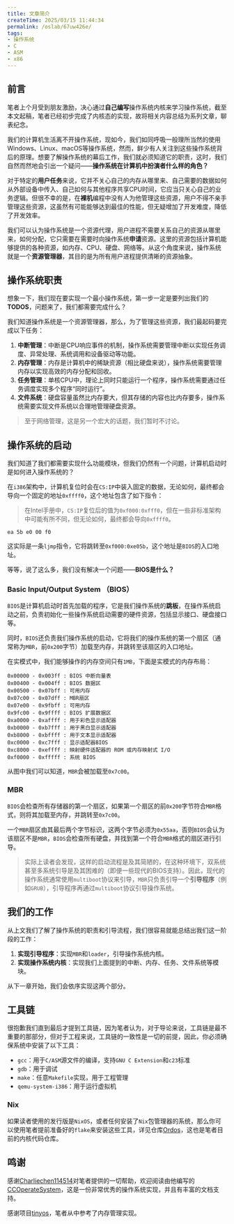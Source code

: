 ```yaml
---
title: 文章简介
createTime: 2025/03/15 11:44:34
permalink: /oslab/67uw426e/
tags:
- 操作系统
- C
- ASM
- x86
---
```


## 前言

笔者上个月受到朋友激励，决心通过**自己编写**操作系统内核来学习操作系统，截至本文起稿，笔者已经初步完成了内核态的实现，故将相关内容总结为系列文章，聊表纪念。

我们的计算机生活离不开操作系统，现如今，我们如同呼吸一般理所当然的使用Windows、Linux、macOS等操作系统，然而，鲜少有人关注到这些操作系统背后的原理。想要了解操作系统的幕后工作，我们就必须知道它的职责，这时，我们自然而然地会引出一个疑问——**操作系统在计算机中扮演者什么样的角色？**

对于特定的**用户任务**来说，它并不关心自己的内存从哪里来、自己需要的数据如何从外部设备中传入、自己如何与其他程序共享CPU时间，它应当只关心自己的业务逻辑。但很不幸的是，在**裸机**编程中没有人为他管理这些资源，用户不得不亲手管理这些资源，这虽然有可能能够达到最佳的性能，但无疑增加了开发难度，降低了开发效率。

我们可以认为操作系统是一个资源代理，用户进程不需要关系自己的资源从哪里来，如何分配，它只需要在需要时向操作系统**申请**资源。这里的资源包括计算机能够提供的各种资源，如内存、CPU、硬盘、网络等。从这个角度来说，操作系统就是一个**资源管理器**，其目的是为所有用户进程提供清晰的资源抽象。

## 操作系统职责

想象一下，我们现在要实现一个最小操作系统，第一步一定是要列出我们的**TODOS**，问题来了，我们都需要完成什么？

我们知道操作系统是一个资源管理器，那么，为了管理这些资源，我们最起码要完成以下任务：

1. **中断管理**：中断是CPU响应事件的机制，操作系统需要管理中断以实现任务调度、异常处理、系统调用和设备驱动等功能。
2. **内存管理**：内存是计算机中的稀缺资源（相比硬盘来说），操作系统需要管理内存以实现高效的内存分配和回收。
3. **任务管理**：单核CPU中，理论上同时只能运行一个程序，操作系统需要通过任务调度实现多个程序“同时运行”。
4. **文件系统**：硬盘容量虽然比内存要大，但其存储的内容也比内存要多，操作系统需要实现文件系统以合理地管理硬盘资源。

> 至于网络管理，这是另一个宏大的话题，我们暂时不讨论。

## 操作系统的启动

我们知道了我们都需要实现什么功能模块，但我们仍然有一个问题，计算机启动时是如何进入操作系统的？

在`i386`架构中，计算机复位时会在`CS:IP`中装入固定的数据，无论如何，最终都会导向一个固定的地址`0xffff0`，这个地址包含了如下指令：

> 在Intel手册中，`CS:IP`复位后的值为`0xf000:0xfff0`，但在一些非标准架构中可能有所不同，但无论如何，最终都会导向`0xffff0`。

```plaintext
ea 5b e0 00 f0
```

这实际是一条`ljmp`指令，它将跳转至`0xf000:0xe05b`，这个地址是`BIOS`的入口地址。

等等，说了这么多，我们没有解决一个问题——**BIOS是什么？**

### Basic Input/Output System （BIOS）

`BIOS`是计算机启动时首先加载的程序，它是我们操作系统的**跳板**，在操作系统启动之前，负责初始化一些操作系统启动需要的硬件资源，包括显示接口、硬盘接口等。

同时，`BIOS`还负责我们操作系统的启动，它将我们的操作系统的第一个扇区（通常称为`MBR`，前`0x200`字节）加载至内存，并跳转至该扇区的入口地址。

在实模式中，我们能够操作的内存空间只有`1MB`，下面是实模式的内存布局：

```plaintext
0x00000 - 0x003ff : BIOS 中断向量表
0x00400 - 0x004ff : BIOS 数据区
0x00500 - 0x07bff : 可用内存
0x07c00 - 0x07dff : MBR扇区
0x07e00 - 0x9fbff : 可用内存
0x9fc00 - 0x9ffff : BIOS 扩展数据区
0xa0000 - 0xaffff : 用于彩色显示适配器
0xb0000 - 0xb7fff : 用于黑白显示适配器
0xb8000 - 0xbffff : 用于文本显示适配器
0xc0000 - 0xc7fff : 显示适配器BIOS
0xc8000 - 0xeffff : 映射硬件适配器的 ROM 或内存映射式 I/O
0xf0000 - 0xfffff : 系统 BIOS 
```

从图中我们可以知道，`MBR`会被加载至`0x7c00`。

### MBR

`BIOS`会检查所有存储器的第一个扇区，如果第一个扇区的前`0x200`字节符合`MBR`格式，则将其加载至内存，并跳转至`0x7c00`。

一个`MBR`扇区由其最后两个字节标识，这两个字节必须为`0x55aa`，否则`BIOS`会认为该扇区不是`MBR`，`BIOS`会检查所有硬盘，并找到第一个符合`MBR`格式的扇区进行引导。

> 实际上读者会发现，这样的启动流程是及其简陋的，在这种环境下，双系统甚至多系统引导是及其困难的（即便一些现代的BIOS支持）。因此，现代的操作系统通常使用`multiboot`协议来引导，`MBR`只负责引导一个**引导程序**（例如`GRUB`），引导程序再通过`multiboot`协议引导操作系统。

## 我们的工作

从上文我们了解了操作系统的职责和引导流程，我们很容易就能总结出我们这一阶段的工作：

1. **实现引导程序**：实现`MBR`和`loader`，引导操作系统内核。
2. **实现操作系统内核**：实现我们上面提到的中断、内存、任务、文件系统等模块。

从下一章开始，我们会依序实现这两个部分。

## 工具链

很抱歉我们直到最后才提到工具链，因为笔者认为，对于导论来说，工具链是最不重要的那部分，但对于工程来说，工具链的一致性是一切的前提，因此，你必须确保系统中安装了以下工具：

- `gcc`：用于`C/ASM`源文件的编译，支持`GNU C Extension`和`c23`标准
- `gdb`：用于调试
- `make`：任意`Makefile`实现，用于工程管理
- `qemu-system-i386`：用于运行虚拟机

### Nix

如果读者使用的发行版是`NixOS`，或者任何安装了`Nix`包管理器的系统，那么你可以使用笔者提前准备好的`flake`来安装这些工具，详见仓库[Ordos](https://github.com/Dessera/OrdOS)，这也是笔者目前的内核代码仓库。

## 鸣谢

感谢[Charliechen114514](https://www.charliechen114514.tech)对笔者提供的一切帮助，欢迎阅读由他编写的[CCOperateSystem](https://github.com/Charliechen114514/CCOperateSystem)，这是一份非常优秀的操作系统实现，并且有丰富的文档支持。

感谢项目[tinyos](https://github.com/chobits/tinyos)，笔者从中参考了内存管理实现。
